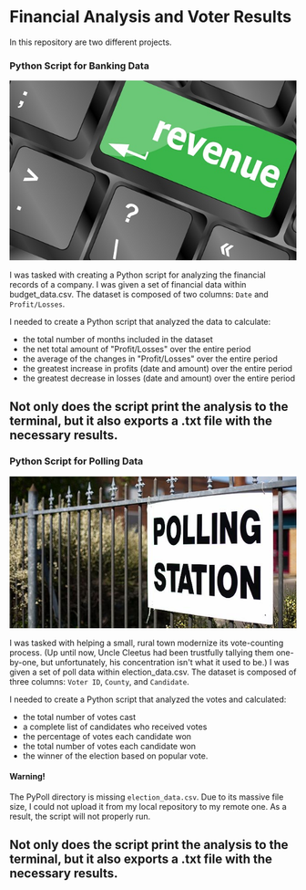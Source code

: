 # Financial Analysis and Voter Results
In this repository are two different projects.

### Python Script for Banking Data

![Revenue](Images/revenue-per-lead.jpg)

I was tasked with creating a Python script for analyzing the financial records of a company.
I was given a set of financial data within budget_data.csv.
The dataset is composed of two columns: `Date` and `Profit/Losses`.

I needed to create a Python script that analyzed the data to calculate:
- the total number of months included in the dataset
- the net total amount of "Profit/Losses" over the entire period
- the average of the changes in "Profit/Losses" over the entire period
- the greatest increase in profits (date and amount) over the entire period
- the greatest decrease in losses (date and amount) over the entire period

Not only does the script print the analysis to the terminal, but it also exports a .txt file with the necessary results.
--------------------------------------------------------------------------------------------------------------------------
### Python Script for Polling Data

![Vote-Counting](Images/Vote_counting.jpg)

I was tasked with helping a small, rural town modernize its vote-counting process.
(Up until now, Uncle Cleetus had been trustfully tallying them one-by-one, but unfortunately, his concentration isn't what it used to be.)
I was given a set of poll data within election_data.csv.
The dataset is composed of three columns: `Voter ID`, `County`, and `Candidate`.

I needed to create a Python script that analyzed the votes and calculated:
- the total number of votes cast
- a complete list of candidates who received votes
- the percentage of votes each candidate won
- the total number of votes each candidate won
- the winner of the election based on popular vote.

#### Warning!
The PyPoll directory is missing `election_data.csv`.
Due to its massive file size, I could not upload it from my local repository to my remote one.
As a result, the script will not properly run.

Not only does the script print the analysis to the terminal, but it also exports a .txt file with the necessary results.
--------------------------------------------------------------------------------------------------------------------------
